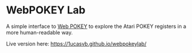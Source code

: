 # WebPOKEY Lab

A simple interface to [Web POKEY](https://github.com/mrk-its/web-pokey) to explore the Atari POKEY registers in a more human-readable way.

Live version here: https://1ucasvb.github.io/webpokeylab/
